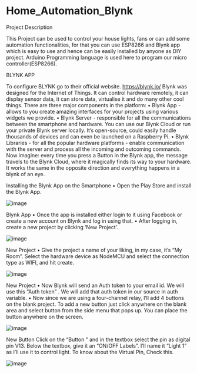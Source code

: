 # Home_Automation_Blynk

Project Description

This Project can be used to control your house lights, fans or can add some automation functionalities, for that you can use ESP8266 and Blynk app which is easy to use and hence can be easily installed by anyone as DIY project.
Arduino Programming language is used here to program our micro controller(ESP8266).

BLYNK APP

To configure BLYNK go to their official website.
  https://blynk.io/
Blynk was designed for the Internet of Things. It can control hardware remotely, it can display sensor data, it can store data, virtualise it and do many other cool things.
There are three major components in the platform:
•	Blynk App - allows to you create amazing interfaces for your projects using various widgets we provide.
•	Blynk Server - responsible for all the communications between the smartphone and hardware. You can use our Blynk Cloud or run your private Blynk server locally. It’s open-source, could easily handle thousands of devices and can even be launched on a Raspberry Pi.
•	Blynk Libraries - for all the popular hardware platforms - enable communication with the server and process all the incoming and outcoming commands.
Now imagine: every time you press a Button in the Blynk app, the message travels to  the Blynk Cloud, where it magically finds its way to your hardware. It works the same in the opposite direction and everything happens in a blynk of an eye.


Installing the Blynk App on the Smartphone
•	Open the Play Store and install the Blynk App.


 ![image](https://user-images.githubusercontent.com/101192246/191269032-fb5c7fa5-6eae-4dab-9177-4f347f3c6bbf.png)



Blynk App
•	Once the app is installed either login to it using Facebook or create a new account on Blynk and log in using that.
•	After logging in, create a new project by clicking ‘New Project’.



![image](https://user-images.githubusercontent.com/101192246/191269538-4f61fdc0-eb86-4fbb-a19c-6a2ec0fb8802.png)

 
 
New Project
•	Give the project a name of your liking, in my case, it’s “My Room”. Select the hardware device as NodeMCU and select the connection type as WIFI, and hit create.



 ![image](https://user-images.githubusercontent.com/101192246/191270940-86c47184-7c43-4eef-bd91-0dafeeee9a34.png)



New Project
•	Now Blynk will send an Auth token to your email id. We will use this “Auth token” . We will add that auth token in our source in auth variable.
•	Now since we are using a four-channel relay, I’ll add 4 buttons on the blank project. To add a new button just click anywhere on the blank area and select button from the side menu that pops up. You can place the button anywhere on the screen.



 ![image](https://user-images.githubusercontent.com/101192246/191269787-b60e6932-cdbd-40b3-9a62-0f322dd2a47b.png)



New Button
	Click on the “Button ” and in the textbox select the pin as digital pin V13. Below the textbox, give it an “ON/OFF Labels”. I’ll name it “Light 1” as I’ll use it to control light. To know about the Virtual Pin, Check this.
  
  
  ![image](https://user-images.githubusercontent.com/101192246/191269928-e75db9be-2cc2-45ad-b0aa-b5732126bb92.png)

